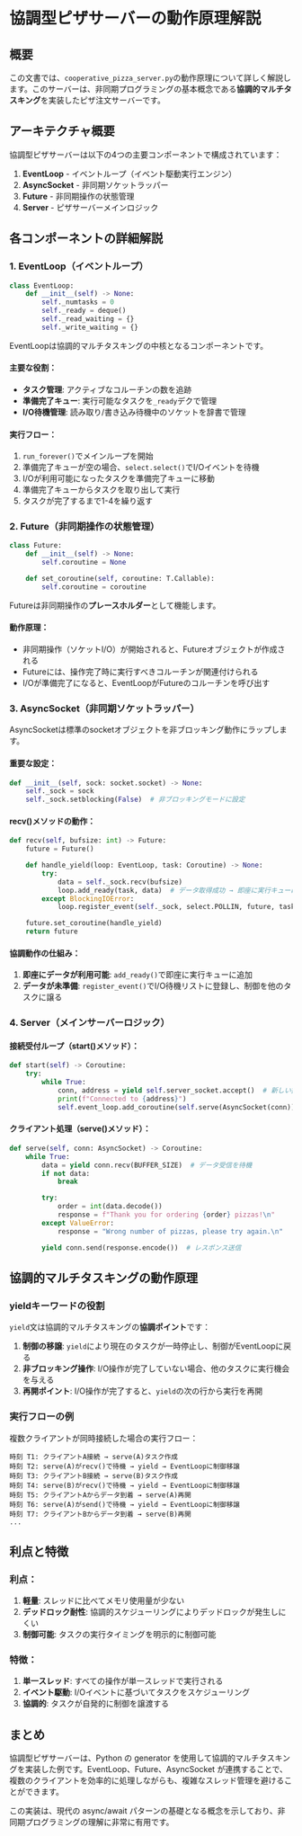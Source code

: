 # 協調型ピザサーバーの動作原理解説

## 概要

この文書では、`cooperative_pizza_server.py`の動作原理について詳しく解説します。このサーバーは、非同期プログラミングの基本概念である**協調的マルチタスキング**を実装したピザ注文サーバーです。

## アーキテクチャ概要

協調型ピザサーバーは以下の4つの主要コンポーネントで構成されています：

1. **EventLoop** - イベントループ（イベント駆動実行エンジン）
2. **AsyncSocket** - 非同期ソケットラッパー
3. **Future** - 非同期操作の状態管理
4. **Server** - ピザサーバーメインロジック

## 各コンポーネントの詳細解説

### 1. EventLoop（イベントループ）

```python
class EventLoop:
    def __init__(self) -> None:
        self._numtasks = 0
        self._ready = deque()
        self._read_waiting = {}
        self._write_waiting = {}
```

EventLoopは協調的マルチタスキングの中核となるコンポーネントです。

#### 主要な役割：
- **タスク管理**: アクティブなコルーチンの数を追跡
- **準備完了キュー**: 実行可能なタスクを`_ready`デクで管理
- **I/O待機管理**: 読み取り/書き込み待機中のソケットを辞書で管理

#### 実行フロー：
1. `run_forever()`でメインループを開始
2. 準備完了キューが空の場合、`select.select()`でI/Oイベントを待機
3. I/Oが利用可能になったタスクを準備完了キューに移動
4. 準備完了キューからタスクを取り出して実行
5. タスクが完了するまで1-4を繰り返す

### 2. Future（非同期操作の状態管理）

```python
class Future:
    def __init__(self) -> None:
        self.coroutine = None

    def set_coroutine(self, coroutine: T.Callable):
        self.coroutine = coroutine
```

Futureは非同期操作の**プレースホルダー**として機能します。

#### 動作原理：
- 非同期操作（ソケットI/O）が開始されると、Futureオブジェクトが作成される
- Futureには、操作完了時に実行すべきコルーチンが関連付けられる
- I/Oが準備完了になると、EventLoopがFutureのコルーチンを呼び出す

### 3. AsyncSocket（非同期ソケットラッパー）

AsyncSocketは標準のsocketオブジェクトを非ブロッキング動作にラップします。

#### 重要な設定：
```python
def __init__(self, sock: socket.socket) -> None:
    self._sock = sock
    self._sock.setblocking(False)  # 非ブロッキングモードに設定
```

#### recv()メソッドの動作：
```python
def recv(self, bufsize: int) -> Future:
    future = Future()

    def handle_yield(loop: EventLoop, task: Coroutine) -> None:
        try:
            data = self._sock.recv(bufsize)
            loop.add_ready(task, data)  # データ取得成功 → 即座に実行キューに追加
        except BlockingIOError:
            loop.register_event(self._sock, select.POLLIN, future, task)  # データ待機中 → I/O待機リストに登録

    future.set_coroutine(handle_yield)
    return future
```

#### 協調動作の仕組み：
1. **即座にデータが利用可能**: `add_ready()`で即座に実行キューに追加
2. **データが未準備**: `register_event()`でI/O待機リストに登録し、制御を他のタスクに譲る

### 4. Server（メインサーバーロジック）

#### 接続受付ループ（start()メソッド）：
```python
def start(self) -> Coroutine:
    try:
        while True:
            conn, address = yield self.server_socket.accept()  # 新しい接続を待機
            print(f"Connected to {address}")
            self.event_loop.add_coroutine(self.serve(AsyncSocket(conn)))  # 新しいタスクを作成
```

#### クライアント処理（serve()メソッド）：
```python
def serve(self, conn: AsyncSocket) -> Coroutine:
    while True:
        data = yield conn.recv(BUFFER_SIZE)  # データ受信を待機
        if not data:
            break

        try:
            order = int(data.decode())
            response = f"Thank you for ordering {order} pizzas!\n"
        except ValueError:
            response = "Wrong number of pizzas, please try again.\n"

        yield conn.send(response.encode())  # レスポンス送信
```

## 協調的マルチタスキングの動作原理

### yieldキーワードの役割

`yield`文は協調的マルチタスキングの**協調ポイント**です：

1. **制御の移譲**: `yield`により現在のタスクが一時停止し、制御がEventLoopに戻る
2. **非ブロッキング操作**: I/O操作が完了していない場合、他のタスクに実行機会を与える
3. **再開ポイント**: I/O操作が完了すると、`yield`の次の行から実行を再開

### 実行フローの例

複数クライアントが同時接続した場合の実行フロー：

```
時刻 T1: クライアントA接続 → serve(A)タスク作成
時刻 T2: serve(A)がrecv()で待機 → yield → EventLoopに制御移譲
時刻 T3: クライアントB接続 → serve(B)タスク作成
時刻 T4: serve(B)がrecv()で待機 → yield → EventLoopに制御移譲
時刻 T5: クライアントAからデータ到着 → serve(A)再開
時刻 T6: serve(A)がsend()で待機 → yield → EventLoopに制御移譲
時刻 T7: クライアントBからデータ到着 → serve(B)再開
...
```

## 利点と特徴

### 利点：
1. **軽量**: スレッドに比べてメモリ使用量が少ない
2. **デッドロック耐性**: 協調的スケジューリングによりデッドロックが発生しにくい
3. **制御可能**: タスクの実行タイミングを明示的に制御可能

### 特徴：
1. **単一スレッド**: すべての操作が単一スレッドで実行される
2. **イベント駆動**: I/Oイベントに基づいてタスクをスケジューリング
3. **協調的**: タスクが自発的に制御を譲渡する

## まとめ

協調型ピザサーバーは、Python の generator を使用して協調的マルチタスキングを実装した例です。EventLoop、Future、AsyncSocket が連携することで、複数のクライアントを効率的に処理しながらも、複雑なスレッド管理を避けることができます。

この実装は、現代の async/await パターンの基礎となる概念を示しており、非同期プログラミングの理解に非常に有用です。
